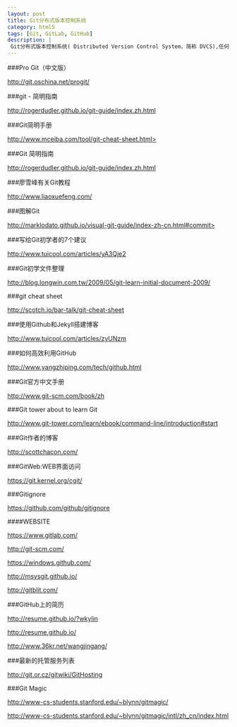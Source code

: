 ```yaml
---
layout: post
title: Git分布式版本控制系统
category: html5
tags: [Git, GitLab, GitHub]
description: |
 Git分布式版本控制系统( Distributed Version Control System，简称 DVCS),任何一处协同工作用的服务器发生故障，事后都可以用任何一个镜像出来的本地仓库恢复。因为每一次的提取操作，实际上都是一次对代码仓库的完整备份。
---
```



###Pro Git（中文版）

<http://git.oschina.net/progit/>

###git - 简明指南

<http://rogerdudler.github.io/git-guide/index.zh.html>

###Git简明手册

http://www.mceiba.com/tool/git-cheat-sheet.html>

###Git 简明指南

<http://rogerdudler.github.io/git-guide/index.zh.html>

###廖雪峰有关Git教程

<http://www.liaoxuefeng.com/>

###图解Git

http://marklodato.github.io/visual-git-guide/index-zh-cn.html#commit>

###写给Git初学者的7个建议

<http://www.tuicool.com/articles/yA3Qje2>

###Git初学文件整理

<http://blog.longwin.com.tw/2009/05/git-learn-initial-document-2009/>

###git cheat sheet

<http://scotch.io/bar-talk/git-cheat-sheet>

###使用Github和Jekyll搭建博客

<http://www.tuicool.com/articles/zyUNzm>

###如何高效利用GitHub

<http://www.yangzhiping.com/tech/github.html>

###Git官方中文手册

<http://www.git-scm.com/book/zh>

###Git tower about to learn Git

<http://www.git-tower.com/learn/ebook/command-line/introduction#start>

###Git作者的博客

<http://scottchacon.com/>

###GitWeb:WEB界面访问

<https://git.kernel.org/cgit/>

###Gitignore

<https://github.com/github/gitignore>

####WEBSITE

<https://www.gitlab.com/>

<http://git-scm.com/>

<https://windows.github.com/>

<http://msysgit.github.io/>

<http://gitblit.com/>


###GitHub上的简历

<http://resume.github.io/?wkylin>

<http://resume.github.io/>

<http://www.36kr.net/wangjingang/>

###最新的托管服务列表

<http://git.or.cz/gitwiki/GitHosting>

###Git Magic

<http://www-cs-students.stanford.edu/~blynn/gitmagic/>

<http://www-cs-students.stanford.edu/~blynn/gitmagic/intl/zh_cn/index.html>